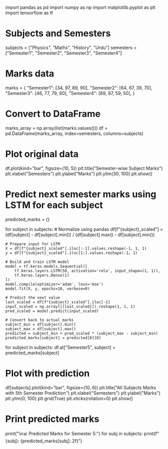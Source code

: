 import pandas as pd
import numpy as np
import matplotlib.pyplot as plt
import tensorflow as tf

# Subjects and Semesters
subjects = ["Physics", "Maths", "History", "Urdu"]
semesters = ["Semester1", "Semester2", "Semester3", "Semester4"]

# Marks data
marks = {
    "Semester1": [34, 97, 89, 90],
    "Semester2": [64, 67, 39, 70],
    "Semester3": [46, 77, 79, 80],
    "Semester4": [89, 87, 59, 50],
}

# Convert to DataFrame
marks_array = np.array(list(marks.values()))
df = pd.DataFrame(marks_array, index=semesters, columns=subjects)

# Plot original data
df.plot(kind="bar", figsize=(10, 5))
plt.title("Semester-wise Subject Marks")
plt.xlabel("Semesters")
plt.ylabel("Marks")
plt.ylim(30, 100)
plt.show()

# Predict next semester marks using LSTM for each subject
predicted_marks = {}

for subject in subjects:
    # Normalize using pandas
    df[f"{subject}_scaled"] = (df[subject] - df[subject].min()) / (df[subject].max() - df[subject].min())
    
    # Prepare input for LSTM
    X = df[f"{subject}_scaled"].iloc[:-1].values.reshape(-1, 1, 1)
    y = df[f"{subject}_scaled"].iloc[1:].values.reshape(-1, 1)

    # Build and train LSTM model
    model = tf.keras.models.Sequential([
        tf.keras.layers.LSTM(50, activation='relu', input_shape=(1, 1)),
        tf.keras.layers.Dense(1)
    ])
    model.compile(optimizer='adam', loss='mse')
    model.fit(X, y, epochs=10, verbose=0)

    # Predict the next value
    last_scaled = df[f"{subject}_scaled"].iloc[-1]
    input_scaled = np.array([[last_scaled]]).reshape(1, 1, 1)
    pred_scaled = model.predict(input_scaled)

    # Convert back to actual marks
    subject_min = df[subject].min()
    subject_max = df[subject].max()
    predicted = subject_min + pred_scaled * (subject_max - subject_min)
    predicted_marks[subject] = predicted[0][0]

for subject in subjects:
    df.at["Semester5", subject] = predicted_marks[subject]


# Plot with prediction
df[subjects].plot(kind="bar", figsize=(10, 6))
plt.title("All Subjects Marks with 5th Semester Prediction")
plt.xlabel("Semesters")
plt.ylabel("Marks")
plt.ylim(0, 100)
plt.grid(True)
plt.xticks(rotation=0)
plt.show()

# Print predicted marks
print("\n📊 Predicted Marks for Semester 5:")
for subj in subjects:
    print(f"{subj}: {predicted_marks[subj]:.2f}")
